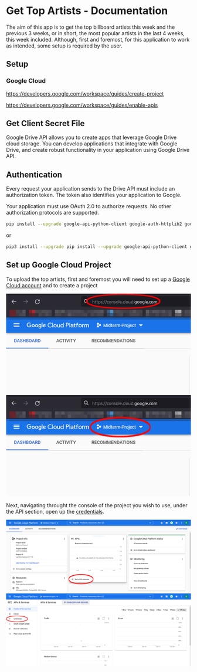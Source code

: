 # Get Top Artists - Documentation
The aim of this app is to get the top billboard artists this week and the previous 3 weeks, or in short, the most popular artists in the last 4 weeks, this week included. Although, first and foremost, for this application to work as intended, some setup is required by the user.
## Setup

### Google Cloud
https://developers.google.com/workspace/guides/create-project

https://developers.google.com/workspace/guides/enable-apis

## Get Client Secret File
Google Drive API allows you to create apps that leverage Google Drive cloud storage. You can develop applications that integrate with Google Drive, and create robust functionality in your application using Google Drive API.

## Authentication

Every request your application sends to the Drive API must include an authorization token. The token also identifies your application to Google.

Your application must use OAuth 2.0 to authorize requests. No other authorization protocols are supported.

```bash
pip install --upgrade google-api-python-client google-auth-httplib2 google-auth-oauthlib csv, scrapy, pandas
```
or
```bash
pip3 install --upgrade pip install --upgrade google-api-python-client google-auth-httplib2 google-auth-oauthlib csv, scrapy, pandas
```

## Set up Google Cloud Project
To upload the top artists, first and foremost you will need to set up a [Google Cloud account](https://console.cloud.google.com) and to create a project

![Alt Text](img/console%20cloud%20google%2C%20html.jpg "Google Console Cloud, HTML")
![Alt text](img/console%20cloud%20google%2C%20create%20project.jpg "Google Console Cloud, Create Project")

Next, navigating throught the console of the project you wish to use, under the API section, open up the [credentials](https://console.cloud.google.com/apis/credentials).

![Alt Text](img/console%2C%20api%20navigation.jpg)
![Alt text](img/api%2C%20go%20to%20credentials.jpg)